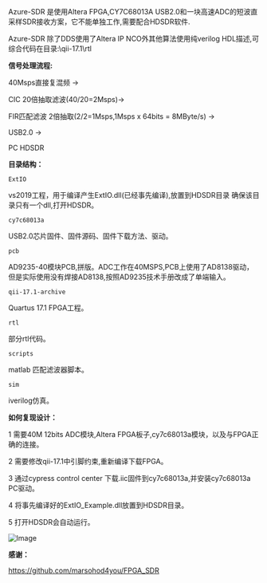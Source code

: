 
Azure-SDR 是使用Altera FPGA,CY7C68013A USB2.0和一块高速ADC的短波直采样SDR接收方案，它不能单独工作,需要配合HDSDR软件.

Azure-SDR 除了DDS使用了Altera IP NCO外其他算法使用纯verilog HDL描述,可综合代码在目录:\qii-17.1\rtl

**信号处理流程:**

40Msps直接复混频 -> 

CIC 20倍抽取滤波(40/20=2Msps)-> 

FIR匹配滤波 2倍抽取(2/2=1Msps,1Msps x 64bits = 8MByte/s) -> 

USB2.0 ->

PC HDSDR

**目录结构：**

```ExtIO```      

vs2019工程，用于编译产生ExtIO.dll(已经事先编译),放置到HDSDR目录 确保该目录只有一个dll,打开HDSDR。

```cy7c68013a```

USB2.0芯片固件、固件源码、固件下载方法、驱动。

```pcb```   

AD9235-40模块PCB,拼版。ADC工作在40MSPS,PCB上使用了AD8138驱动，但是实际使用没有焊接AD8138,按照AD9235技术手册改成了单端输入。

```qii-17.1-archive```

Quartus 17.1 FPGA工程。

```rtl```

部分rtl代码。

```scripts```

matlab 匹配滤波器脚本。

```sim```

iverilog仿真。

**如何复现设计：**

1 需要40M 12bits ADC模块,Altera FPGA板子,cy7c68013a模块，以及与FPGA正确的连接。

2 需要修改qii-17.1中引脚约束,重新编译下载FPGA。

3 通过cypress control center 下载.iic固件到cy7c68013a,并安装cy7c68013a PC驱动。

4 将事先编译好的ExtIO_Example.dll放置到HDSDR目录。

5 打开HDSDR会自动运行。

![Image](https://github.com/Elrori/Azure-SDR/blob/master/IMG_5121.JPG)

**感谢：**

https://github.com/marsohod4you/FPGA_SDR


